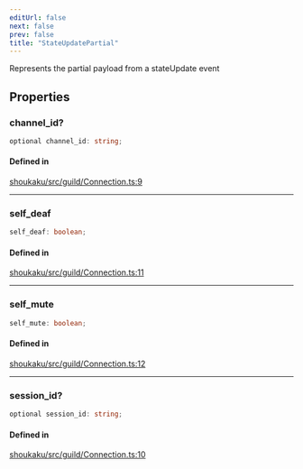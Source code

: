```yaml
---
editUrl: false
next: false
prev: false
title: "StateUpdatePartial"
---
```


Represents the partial payload from a stateUpdate event

## Properties

<a id="channel_id" name="channel_id"></a>

### channel\_id?

```ts
optional channel_id: string;
```

#### Defined in

[shoukaku/src/guild/Connection.ts:9](https://github.com/shipgirlproject/shoukaku/blob/9d5588e950f8b8cbe3cdd5386a275943ff6fdba1/src/guild/Connection.ts#L9)

***

<a id="self_deaf" name="self_deaf"></a>

### self\_deaf

```ts
self_deaf: boolean;
```

#### Defined in

[shoukaku/src/guild/Connection.ts:11](https://github.com/shipgirlproject/shoukaku/blob/9d5588e950f8b8cbe3cdd5386a275943ff6fdba1/src/guild/Connection.ts#L11)

***

<a id="self_mute" name="self_mute"></a>

### self\_mute

```ts
self_mute: boolean;
```

#### Defined in

[shoukaku/src/guild/Connection.ts:12](https://github.com/shipgirlproject/shoukaku/blob/9d5588e950f8b8cbe3cdd5386a275943ff6fdba1/src/guild/Connection.ts#L12)

***

<a id="session_id" name="session_id"></a>

### session\_id?

```ts
optional session_id: string;
```

#### Defined in

[shoukaku/src/guild/Connection.ts:10](https://github.com/shipgirlproject/shoukaku/blob/9d5588e950f8b8cbe3cdd5386a275943ff6fdba1/src/guild/Connection.ts#L10)
